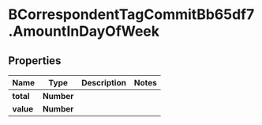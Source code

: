 # BCorrespondentTagCommitBb65df7.AmountInDayOfWeek

## Properties

Name | Type | Description | Notes
------------ | ------------- | ------------- | -------------
**total** | **Number** |  | 
**value** | **Number** |  | 


